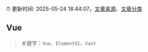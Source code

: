 :alarm_clock: 更新时间: 2025-05-24 18:44:07。[文章来源](/README.md)、[文章分类](/TAGS.md)

## Vue


> 关键字：`Vue`、`ElementUI`、`Vant`



